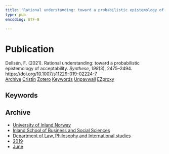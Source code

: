 ```yaml
---
title: 'Rational understanding: toward a probabilistic epistemology of acceptability'
type: pub
encoding: UTF-8

---
```

<h1>Publication</h1>
<article id="csl-bib-container-NBUX2X48" class="csl-bib-container">
  <div class="csl-bib-body"> <div class="csl-entry">Dellsén, F. (2021). Rational understanding: toward a probabilistic epistemology of acceptability. <i>Synthese</i>, <i>198</i>(3), 2475–2494. <a href="https://doi.org/10.1007/s11229-019-02224-7">https://doi.org/10.1007/s11229-019-02224-7</a></div> </div>
  <div class="csl-bib-buttons">
    <a href="#taxonomy-article-NBUX2X48" alt="archive" class="csl-bib-button">Archive</a>
    <a href="https://app.cristin.no/results/show.jsf?id=1704059" alt="Cristin" class="csl-bib-button">Cristin</a>
    <a href="http://zotero.org/groups/5881554/items/NBUX2X48" alt="Zotero" class="csl-bib-button">Zotero</a>
    <a href="#keywords-article-NBUX2X48" alt="keywords" class="csl-bib-button">Keywords</a>
    <a href="http://philsci-archive.pitt.edu/16183/1/Rational%20Understanding%20Web.pdf" alt="Unpaywall" class="csl-bib-button">Unpaywall</a>
    <a href="http://philsci-archive.pitt.edu/16183/1/Rational%20Understanding%20Web.pdf" alt="EZproxy" class="csl-bib-button">EZproxy</a>
  </div>
  <div id="csl-bib-meta-container-NBUX2X48"></div>
</article>
<div id="csl-bib-meta-NBUX2X48" class="csl-bib-meta">
  <article id="keywords-article-NBUX2X48" class="keywords-article">
    <h1>Keywords</h1>
    
  </article>
  <article id="taxonomy-article-NBUX2X48" class="taxonomy-article">
    <h1>Archive</h1>
    <ul>
      <li>
        <a href="/en/archive/?key=3DCRN523">University of Inland Norway</a>
      </li>
      <li>
        <a href="/en/archive/?key=DU8Q9LN9">Inland School of Business and Social Sciences</a>
      </li>
      <li>
        <a href="/en/archive/?key=ITYAG68H">Department of Law, Philosophy and International studies</a>
      </li>
      <li>
        <a href="/en/archive/?key=R9ZTQLVS">2019</a>
      </li>
      <li>
        <a href="/en/archive/?key=MT6ZATBP">June</a>
      </li>
    </ul>
  </article>
</div>
